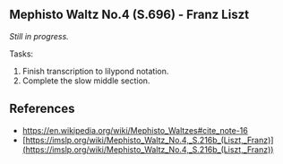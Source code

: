 ## Mephisto Waltz No.4 (S.696) - Franz Liszt

_Still in progress._

Tasks:
1. Finish transcription to lilypond notation.
2. Complete the slow middle section.

## References

- https://en.wikipedia.org/wiki/Mephisto_Waltzes#cite_note-16
- [https://imslp.org/wiki/Mephisto_Waltz_No.4,_S.216b_(Liszt,_Franz)](https://imslp.org/wiki/Mephisto_Waltz_No.4,_S.216b_(Liszt,_Franz))